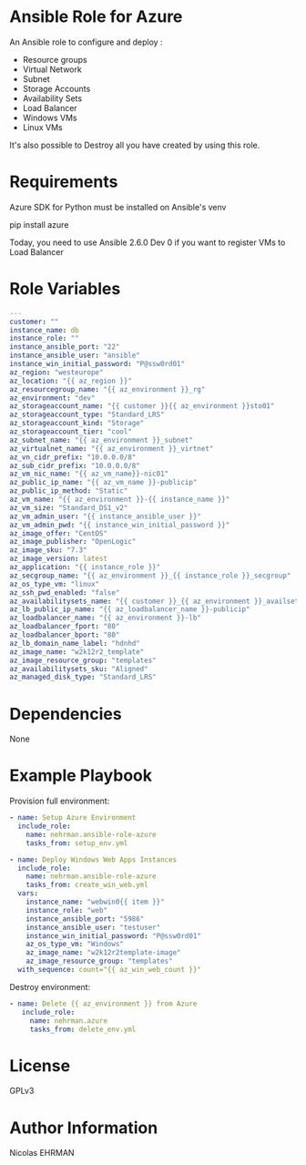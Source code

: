 # Ansible Role for Azure

An Ansible role to configure and deploy :
  - Resource groups
  - Virtual Network
  - Subnet
  - Storage Accounts
  - Availability Sets
  - Load Balancer
  - Windows VMs
  - Linux VMs

It's also possible to Destroy all you have created by using this role.

# Requirements

Azure SDK for Python must be installed on Ansible's venv

pip install azure

Today, you need to use Ansible 2.6.0 Dev 0 if you want to register VMs to Load Balancer

# Role Variables
```YAML
---
customer: ""
instance_name: db
instance_role: ""
instance_ansible_port: "22"
instance_ansible_user: "ansible"
instance_win_initial_password: "P@ssw0rd01"
az_region: "westeurope"
az_location: "{{ az_region }}"
az_resourcegroup_name: "{{ az_environment }}_rg"
az_environment: "dev"
az_storageaccount_name: "{{ customer }}{{ az_environment }}sto01"
az_storageaccount_type: "Standard_LRS"
az_storageaccount_kind: "Storage"
az_storageaccount_tier: "cool"
az_subnet_name: "{{ az_environment }}_subnet"
az_virtualnet_name: "{{ az_environment }}_virtnet"
az_vn_cidr_prefix: "10.0.0.0/8"
az_sub_cidr_prefix: "10.0.0.0/8"
az_vm_nic_name: "{{ az_vm_name}}-nic01"
az_public_ip_name: "{{ az_vm_name }}-publicip"
az_public_ip_method: "Static"
az_vm_name: "{{ az_environment }}-{{ instance_name }}"
az_vm_size: "Standard_DS1_v2"
az_vm_admin_user: "{{ instance_ansible_user }}"
az_vm_admin_pwd: "{{ instance_win_initial_password }}"
az_image_offer: "CentOS"
az_image_publisher: "OpenLogic"
az_image_sku: "7.3"
az_image_version: latest
az_application: "{{ instance_role }}"
az_secgroup_name: "{{ az_environment }}_{{ instance_role }}_secgroup"
az_os_type_vm: "linux"
az_ssh_pwd_enabled: "false"
az_availabilitysets_name: "{{ customer }}_{{ az_environment }}_availsets"
az_lb_public_ip_name: "{{ az_loadbalancer_name }}-publicip"
az_loadbalancer_name: "{{ az_environment }}-lb"
az_loadbalancer_fport: "80"
az_loadbalancer_bport: "80"
az_lb_domain_name_label: "hdnhd"
az_image_name: "w2k12r2_template"
az_image_resource_group: "templates"
az_availabilitysets_sku: "Aligned"
az_managed_disk_type: "Standard_LRS"
```

# Dependencies

None

# Example Playbook

Provision full environment:
```YAML
- name: Setup Azure Environment
  include_role:
    name: nehrman.ansible-role-azure
    tasks_from: setup_env.yml

- name: Deploy Windows Web Apps Instances
  include_role:
    name: nehrman.ansible-role-azure
    tasks_from: create_win_web.yml
  vars:
    instance_name: "webwin0{{ item }}"
    instance_role: "web"
    instance_ansible_port: "5986"
    instance_ansible_user: "testuser"
    instance_win_initial_password: "P@ssw0rd01"
    az_os_type_vm: "Windows"
    az_image_name: "w2k12r2template-image"
    az_image_resource_group: "templates"
  with_sequence: count="{{ az_win_web_count }}"
```

Destroy environment:
```YAML
- name: Delete {{ az_environment }} from Azure
   include_role:
     name: nehrman.azure
     tasks_from: delete_env.yml
```
# License

GPLv3

# Author Information

Nicolas EHRMAN
